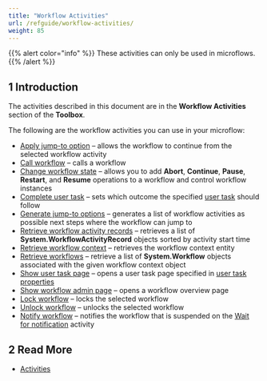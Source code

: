 ```yaml
---
title: "Workflow Activities"
url: /refguide/workflow-activities/
weight: 85
---
```


{{% alert color="info" %}}
These activities can only be used in microflows.
{{% /alert %}}

## 1 Introduction

The activities described in this document are in the **Workflow Activities** section of the **Toolbox**.

The following are the workflow activities you can use in your microflow:

* [Apply jump-to option](/refguide/apply-jump-to-option/) – allows the workflow to continue from the selected workflow activity
* [Call workflow](/refguide/workflow-call/) – calls a workflow
* [Change workflow state](/refguide/change-workflow-state/) – allows you to add **Abort**, **Continue**, **Pause**, **Restart**, and **Resume** operations to a workflow and control workflow instances
* [Complete user task](/refguide/complete-user-task/) – sets which outcome the specified [user task](/refguide/user-task/) should follow
* [Generate jump-to options](/refguide/generate-jump-to-options/) – generates a list of workflow activities as possible next steps where the workflow can jump to
* [Retrieve workflow activity records](/refguide/retrieve-workflow-activity-records/) – retrieves a list of **System.WorkflowActivityRecord** objects sorted by activity start time
* [Retrieve workflow context](/refguide/retrieve-workflow-context/) – retrieves the workflow context entity
* [Retrieve workflows](/refguide/retrieve-workflows/) – retrieve a list of **System.Workflow** objects associated with the given workflow context object
* [Show user task page](/refguide/show-task-page/) – opens a user task page specified in [user task properties](/refguide/user-task/) 
* [Show workflow admin page](/refguide/show-workflow-page/) – opens a workflow overview page
* [Lock workflow](/refguide/lock-workflow/) – locks the selected workflow
* [Unlock workflow](/refguide/unlock-workflow/) – unlocks the selected workflow
* [Notify workflow](/refguide/notify-workflow/) – notifies the workflow that is suspended on the [Wait for notification](/refguide/wait-for-notification/) activity

## 2 Read More

* [Activities](/refguide/activities/)
